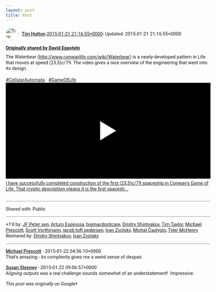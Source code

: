 ```yaml
---
layout: post
title: Post
---
```


<html><head><meta charset="utf-8"><title>Google+ post</title><style>body {font: 11pt Roboto, Arial, sans-serif; max-width: 640px; margin: 24px;}.author-photo {border-radius: 50%; margin-right: 10px; width: 40px;}.author {font-weight: 500;}.main-content {margin: 15px 0 15px;}.post-title {font-weight: bold;}.location {display: block; margin-top: 15px;}.location img {float: left; margin-right: 5px; width: 20px;}.media-link {display: inline-block; max-width: 100%; vertical-align: top;}.media-link p {margin-top: 5px; max-height: 4em; overflow: scroll;}.media {max-height: 100vh; max-width: 100%;}.video-placeholder {background: black; display: flex; height: 300px; max-width: 100%; width: 640px;}.play-icon {border-bottom: 30px solid transparent; border-left: 50px solid white; border-top: 30px solid transparent; color: white; margin: auto;}.album {max-height: 800px; overflow: scroll; width: calc(100vw - 48px);}.album .media-link {margin-right: 5px; max-width: 250px;}.album .media {max-height: 250px;}.link-embed {border-top: 1px solid lightgrey; display: block; margin-top: 20px;}.link-embed img {max-width: 100%;}.inline-link-embed {display: block;}.inline-link-embed img {vertical-align: middle;}.link-title {display: inline-block; font-size: medium; font-weight: 300; padding-left: 1em;}.reshare-attribution {display: block; font-weight: bold; margin-bottom: 10px;}.poll-image {margin-bottom: 5px; max-height: 300px; max-width: 500px;}.poll-choice {align-items: center; display: flex; margin-bottom: 5px; max-width: 500px;}.poll-choice-percentage {background-color: lightblue; height: 100%; left: 0; position: absolute; z-index: -1;}.poll-choice-selected {margin-right: 5px;}.poll-choice-results {border: 1px solid lightgray; border-radius: 5px; display: flex; line-height: 40px; overflow: hidden; padding: 0 8px; position: relative;}.poll-choice-results, .poll-choice-description {flex-grow: 1; margin-right: 10px;}.poll-choice-image {width: 100%;}.poll-choice-image, .poll-choice-image img {max-height: 40px; max-width: 100px;}.poll-choice-votes {max-height: 100px; overflow: auto;}.plus-entity-embed {color: black; display: block; text-decoration: none;}.plus-entity-embed-cover-photo {max-height: 300px; max-width: 100%;}.plus-entity-embed-info {padding: 0 1em 1em;}.plus-entity-embed-info h2 {font-weight: 500; margin: 10px 0;}.plus-entity-embed-info p {font-size: small; margin: 0;}.collection-owner-avatar {border-radius: 50%; border: 2px solid white; height: 40px; margin-top: -22px;}.visibility {padding: 1em 0; border-top: 1px solid grey;}.post-activity {padding: 1em 0; border-top: 1px solid grey;}.comments {border-top: 1px solid gray; padding-top: 1em;}.comment + .comment {margin-top: 1em;}.comment .media-link, .comment .inline-link-embed {margin-top: 5px;}</style></head><body><div style="margin-bottom:1em;"><div style="display:flex; align-items:center"><img class="author-photo" src="https://lh4.googleusercontent.com/-epo4ZZKNqEw/AAAAAAAAAAI/AAAAAAAAVSU/qu3LpcHEnoQ/s64-c/photo.jpg" alt="Tim Hutton"><a href="https://plus.google.com/+TimHutton" target="_blank" class="author">Tim Hutton</a> - <a target="_blank" href="https://plus.google.com/+TimHutton/posts/5D9MrnihdZx">2015-01-21 21:16:55+0000</a><span> - Updated: 2015-01-21 21:16:55+0000</span></div><div class="main-content"></div><div><a target="_blank" href="https://plus.google.com/100003628603413742554/posts/hkGgm2ohJfG" class="reshare-attribution">Originally shared by David Eppstein</a>The Waterbear (<a rel="nofollow" target="_blank" href="http://www.conwaylife.com/wiki/Waterbear" class="ot-anchor bidi_isolate" jslog="10929; track:click" dir="ltr">http://www.conwaylife.com/wiki/Waterbear</a>) is a newly-developed pattern in Life that moves at speed (23,5)c/79. The video gives a nice overview of the engineering that went into its design.<br><br> <a rel="nofollow" class="ot-hashtag bidi_isolate" href="https://plus.google.com/s/%23CellularAutomata/posts" >#CellularAutomata</a>   <a rel="nofollow" class="ot-hashtag bidi_isolate" href="https://plus.google.com/s/%23GameOfLife/posts" >#GameOfLife</a>  <a href="https://www.youtube.com/watch?v=on3ZLLKQp-4" target="_blank" class="media-link"><div class="video-placeholder" title="I have successfully completed construction of the first (23,5)c/79 spaceship in Conway&#39;s Game of Life. That cryptic description means it is the first spacesh..."><span class="play-icon"></span></div><p>I have successfully completed construction of the first (23,5)c/79 spaceship in Conway&#39;s Game of Life. That cryptic description means it is the first spacesh...</p></a></div></div><div class="visibility">Shared with: Public</div><div class="post-activity"><div class="plus-oners">+1'd by: <a href="https://plus.google.com/108720281990932338427">JF Peter sen</a>, <a href="https://plus.google.com/+ArturoEspinosaRomeroMx">Arturo Espinosa</a>, <a href="https://plus.google.com/108295037949644752457">bigmacdontcare</a>, <a href="https://plus.google.com/116542359168957860292">Dmitry Shintyakov</a>, <a href="https://plus.google.com/+TimTaylorUK">Tim Taylor</a>, <a href="https://plus.google.com/+MichaelPrescott">Michael Prescott</a>, <a href="https://plus.google.com/+ScottVorthmann">Scott Vorthmann</a>, <a href="https://plus.google.com/+jacobtoftpedersen">jacob toft pedersen</a>, <a href="https://plus.google.com/110973063220214963934">Ivan Zvolsky</a>, <a href="https://plus.google.com/+MichalČaplygin">Michal Čaplygin</a>, <a href="https://plus.google.com/+TylerMcHenry">Tyler McHenry</a></div><div class="resharers">Reshared by: <a href="https://plus.google.com/116542359168957860292">Dmitry Shintyakov</a>, <a href="https://plus.google.com/110973063220214963934">Ivan Zvolsky</a></div></div><div class="comments"><div class="comment"><a target="_blank" href="https://plus.google.com/+MichaelPrescott" class="author">Michael Prescott</a><span class="time"> - 2015-01-22 04:56:10+0000</span><div class="comment-content">That&#39;s amazing - its complexity gives me a weird sense of despair.</div></div><div class="comment"><a target="_blank" href="https://plus.google.com/103514385621468271357" class="author">Susan Stepney</a><span class="time"> - 2015-01-22 09:06:57+0000</span><div class="comment-content"><i>Aligning outputs was a real challenge</i> sounds somewhat of an understatement!  Impressive.</div></div></div></body></html>

<i>This post was originally on Google+</i>
